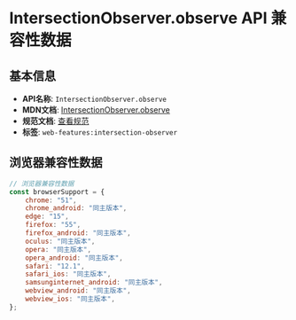 # IntersectionObserver.observe API 兼容性数据

## 基本信息

- **API名称**: `IntersectionObserver.observe`
- **MDN文档**: [IntersectionObserver.observe](https://developer.mozilla.org/docs/Web/API/IntersectionObserver/observe)
- **规范文档**: [查看规范](https://w3c.github.io/IntersectionObserver/#dom-intersectionobserver-observe)
- **标签**: `web-features:intersection-observer`

## 浏览器兼容性数据

```javascript
// 浏览器兼容性数据
const browserSupport = {
    chrome: "51",
    chrome_android: "同主版本",
    edge: "15",
    firefox: "55",
    firefox_android: "同主版本",
    oculus: "同主版本",
    opera: "同主版本",
    opera_android: "同主版本",
    safari: "12.1",
    safari_ios: "同主版本",
    samsunginternet_android: "同主版本",
    webview_android: "同主版本",
    webview_ios: "同主版本",
};

```

